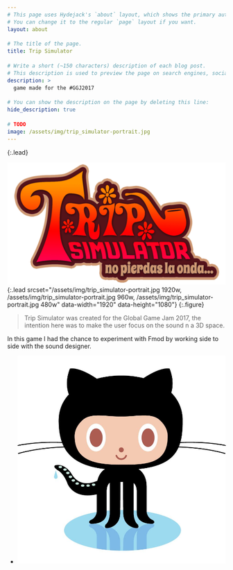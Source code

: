 ```yaml
---
# This page uses Hydejack's `about` layout, which shows the primary author's picture and about text at the top.
# You can change it to the regular `page` layout if you want.
layout: about

# The title of the page.
title: Trip Simulator

# Write a short (~150 characters) description of each blog post.
# This description is used to preview the page on search engines, social media, etc.
description: >
  game made for the #GGJ2017

# You can show the description on the page by deleting this line:
hide_description: true

# TODO
image: /assets/img/trip_simulator-portrait.jpg
---
```

{:.lead}

![Screenshot](/assets/img/trip_simulator-portrait.jpg){:.lead srcset="/assets/img/trip_simulator-portrait.jpg 1920w, /assets/img/trip_simulator-portrait.jpg 960w, /assets/img/trip_simulator-portrait.jpg 480w" data-width="1920" data-height="1080"}
{:.figure}

> Trip Simulator was created for the Global Game Jam 2017, the intention here was to make the user focus on the sound n a 3D space.

In this game I had the chance to experiment with Fmod by working side to side with the sound designer.

<ul>
  <li>
    <a href="https://github.com/ZLTM/TripSimulator" target="_blank">
        <img class="game-social" src="/assets/img/github-small.jpg"/>
    </a>
  </li>
</ul>
